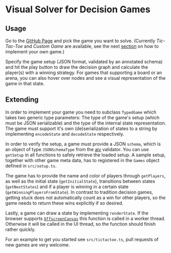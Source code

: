 # Visual Solver for Decision Games

## Usage
Go to the [GitHub Page](https://meitinger.github.io/GameSolver) and pick the
game you want to solve. (Currently *Tic-Tac-Toe* and *Custom Game* are
available, see the next [section](#extending) on how to implement your
own game.)

Specify the game setup (JSON format, validated by an annotated schema) and hit
the play button to draw the decision graph and calculate the player(s) with a
winning strategy.
For games that supporting a board or an arena, you can also hover over nodes
and see a visual representation of the game in that state.

## Extending
In order to implement your game you need to subclass `TypedGame` which takes
two generic type parameters: The type of the game's setup (which must be JSON
serializable) and the type of the internal state representation.
The game must support it's own (de)serialization of states to a string by
implementing `encodeState` and `decodeState` respectively.

In order to verify the setup, a game must provide a JSON `schema`, which is an
object of type `JSONSchemaType` from the [ajv](https://ajv.js.org/) validator.
You can use `getSetup` in all functions to safely retrieve the loaded setup.
A sample setup, together with other game meta data, has to registered in the
`Games` object defined in `src/setup.ts`.

The game has to provide the name and color of players through `getPlayers`, as
well as the initial state (`getInitialState`), transitions between states
(`getNextStates`) and if a player is winning in a certain state
(`getWinningPlayersFromState`).
In contrast to tradition decision games, getting stuck does not automatically
count as a win for other players, so the game needs to return these wins
explicitly if so desired.

Lastly, a game can draw a state by implementing `renderState`. If the browser
supports [`OffscreenCanvas`](https://developer.mozilla.org/en-US/docs/Web/API/OffscreenCanvas)
this function is called in a worker thread. Otherwise it will be called in the
UI thread, so the function should finish rather quickly.

For an example to get you started see `src/tictactoe.ts`, pull requests of new
games are very welcome.
